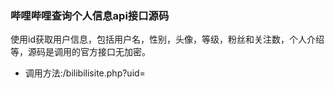 ### 哔哩哔哩查询个人信息api接口源码

使用id获取用户信息，包括用户名，性别，头像，等级，粉丝和关注数，个人介绍等，源码是调用的官方接口无加密。

- 调用方法:/bilibilisite.php?uid=